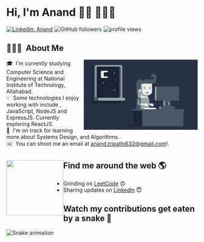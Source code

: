 # Hi, I'm Anand 👋🏾 👩🏾‍💻

[![Linkedin: Anand](https://img.shields.io/badge/-Anand-blue?style=flat-square&logo=Linkedin&logoColor=white&link=https://www.linkedin.com/in/anand-tr/)](https://www.linkedin.com/in/anand-tr/)
![GitHub followers](https://img.shields.io/github/followers/elixered?label=Follow&style=social)
<img alt = "profile views" src="https://komarev.com/ghpvc/?username=elixered&color=brightgreen">  



## 👨🏻‍💻 &nbsp;About Me

<img alt="Night Coding" src="https://raw.githubusercontent.com/AVS1508/AVS1508/master/assets/Night-Coding.gif" align="right"/>

🎓 &nbsp;I'm currently studying Computer Science and Engineering at National Institute of Technology, Allahabad.\
💡 &nbsp;Some technologies I enjoy working with include , JavaScript, NodeJS and ExpressJS. Currently exploring ReactJS.\
🌱 &nbsp;I'm on track for learning more about Systems Design, and Algorithms.\
✉️ &nbsp;You can shoot me an email at anand.tripathi632@gmail.com!.



## Find me around the web 🌎 <a href="https://www.linkedin.com/in/anand-tr/"><img align="left" width="150" height="146" src="https://github.com/M0nica/M0nica/blob/main/octomonica/m0nica-octocat-rotating.gif?raw=true"></a>
- Grinding on <a href="https://www.leetcode.com/bit_manipulator/">LeetCode</a> 😍
- Sharing updates on <a href="https://www.linkedin.com/in/anand-tr/">LinkedIn</a> 😇

## Watch my contributions get eaten by a snake 🐍
 ![Snake animation](https://github.com/elixered/elixered/blob/output/github-contribution-grid-snake.svg)
